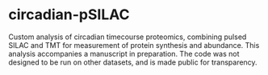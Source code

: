 # circadian-pSILAC
Custom analysis of circadian timecourse proteomics, combining pulsed SILAC and TMT for measurement of protein synthesis and abundance. This analysis accompanies a manuscript in preparation. The code was not designed to be run on other datasets, and is made public for transparency.
